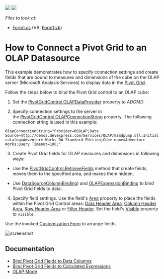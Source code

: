 <!-- default badges list -->
[![](https://img.shields.io/badge/Open_in_DevExpress_Support_Center-FF7200?style=flat-square&logo=DevExpress&logoColor=white)](https://supportcenter.devexpress.com/ticket/details/T344546)
[![](https://img.shields.io/badge/📖_How_to_use_DevExpress_Examples-e9f6fc?style=flat-square)](https://docs.devexpress.com/GeneralInformation/403183)
<!-- default badges end -->
<!-- default file list -->
*Files to look at*:

* [Form1.cs](./CS/WinOlapRetrieveFieldsExample/Form1.cs) (VB: [Form1.vb](./VB/WinOlapRetrieveFieldsExample/Form1.vb))
<!-- default file list end -->
# How to Connect a Pivot Grid to an OLAP Datasource


This example demonstrates how to specify connection settings and create fields that are bound to measures and dimensions of the cube on the OLAP server (Microsoft Analysis Services) to display data in the [Pivot Grid](https://docs.devexpress.com/WindowsForms/3409/controls-and-libraries/pivot-grid). 

Follow the steps below to bind the Pivot Grid control to an OLAP cube:

1. Set the [PivotGridControl.OLAPDataProvider](https://docs.devexpress.com/WindowsForms/DevExpress.XtraPivotGrid.PivotGridControl.OLAPDataProvider) property to  _ADOMD_.

2. Specify connection settings to the server in the [PivotGridControl.OLAPConnectionString](https://docs.devexpress.com/WindowsForms/DevExpress.XtraPivotGrid.PivotGridControl.OLAPConnectionString) property. The following connection string is used in this example:

```
OlapConnectionString="Provider=MSOLAP;Data Source=http://demos.devexpress.com/Services/OLAP/msmdpump.dll;Initial catalog=Adventure Works DW Standard Edition;Cube name=Adventure Works;Query Timeout=100;"
``` 

3. Create Pivot Grid fields for OLAP measures and dimensions in following ways: 

- Use the [PivotGridControl.RetrieveFields](https://docs.devexpress.com/WindowsForms/DevExpress.XtraPivotGrid.PivotGridControl.RetrieveFields(DevExpress.XtraPivotGrid.PivotArea-System.Boolean)) method that create fields, moves them to the specified area, and makes them hidden. 

- Use [DataSourceColumnBinding](https://docs.devexpress.com/WindowsForms/DevExpress.XtraPivotGrid.DataSourceColumnBinding)) and [OLAPExpressionBinding](https://docs.devexpress.com/WindowsForms/DevExpress.XtraPivotGrid.OLAPExpressionBinding) to bind Pivot Grid fields to data.

4. Specify field settings. Use the field's [Area](https://docs.devexpress.com/CoreLibraries/DevExpress.XtraPivotGrid.PivotGridFieldBase.Area) property to place the fields within the Pivot Grid Control areas: [Data Header Area](https://docs.devexpress.com/WindowsForms/1688/controls-and-libraries/pivot-grid/ui-elements/data-header-area), [Column Header Area](https://docs.devexpress.com/WindowsForms/1686/controls-and-libraries/pivot-grid/ui-elements/column-header-area), [Row Header Area](https://docs.devexpress.com/WindowsForms/1685/controls-and-libraries/pivot-grid/ui-elements/row-header-area) or [Filter Header](https://docs.devexpress.com/WindowsForms/1684/controls-and-libraries/pivot-grid/ui-elements/filter-header-area). Set the field's [Visible](https://docs.devexpress.com/CoreLibraries/DevExpress.XtraPivotGrid.PivotGridFieldBase.Visible) property to `visible`.

Use the invoked [Customization Form](https://docs.devexpress.com/WindowsForms/1805) to arrange fields.

![screenshot](images/screenshot.png)

## Documentation

- [Bind Pivot Grid Fields to Data Columns](https://docs.devexpress.com/WindowsForms/401376/controls-and-libraries/pivot-grid/binding-to-data/bind-pivot-grid-fields-to-data-columns?v=22.1)
- [Bind Pivot Grid Fields to Calculated Expressions](https://docs.devexpress.com/WindowsForms/1799/controls-and-libraries/pivot-grid/binding-to-data/bind-pivot-grid-fields-to-calculated-expressions?v=22.1)
- [OLAP Mode](https://docs.devexpress.com/CoreLibraries/403809/devexpress-pivot-grid-core-library/pivot-grid-modes/olap-mode?v=22.1)

